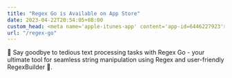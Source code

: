 ```yaml
---
title: "Regex Go is Available on App Store"
date: 2023-04-22T20:54:05+08:00
custom_head: <meta name='apple-itunes-app' content='app-id=6446227923'>
url: "/regex-go"
---
```


🤗 Say goodbye to tedious text processing tasks with Regex Go - your ultimate tool for seamless string manipulation using Regex and user-friendly RegexBuilder 🤩.

